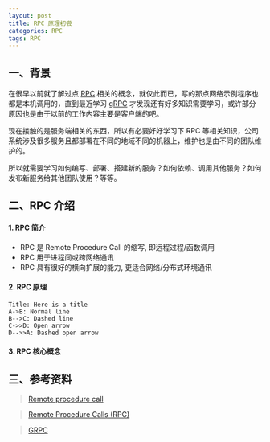 ```yaml
---
layout: post
title: RPC 原理初尝 
categories: RPC
tags: RPC
---
```


## 一、背景

在很早以前就了解过点 [RPC](https://en.wikipedia.org/wiki/Remote_procedure_call) 相关的概念，就仅此而已，写的那点网络示例程序也都是本机调用的，直到最近学习 [gRPC](http://www.grpc.io/) 才发现还有好多知识需要学习，或许部分原因也是由于以前的工作内容主要是客户端的吧。

现在接触的是服务端相关的东西，所以有必要好好学习下 RPC 等相关知识，公司系统涉及很多服务且都部署在不同的地域不同的机器上，维护也是由不同的团队维护的。

所以就需要学习如何编写、部署、搭建新的服务？如何依赖、调用其他服务？如何发布新服务给其他团队使用？等等。

## 二、RPC 介绍

#### 1. RPC 简介

 - RPC 是 Remote Procedure Call 的缩写, 即远程过程/函数调用
 - RPC 用于进程间或跨网络通讯
 - RPC 具有很好的横向扩展的能力, 更适合网络/分布式环境通讯

#### 2. RPC 原理

 ```seq 
 Title: Here is a title 
 A->B: Normal line 
 B-->C: Dashed line 
 C->>D: Open arrow 
 D-->>A: Dashed open arrow 
 ```


#### 3. RPC 核心概念


<!--more-->

## 三、参考资料

> [Remote procedure call](https://en.wikipedia.org/wiki/Remote_procedure_call)

> [Remote Procedure Calls (RPC)](https://www.cs.cf.ac.uk/Dave/C/node33.html)

> [GRPC](http://www.grpc.io/)
